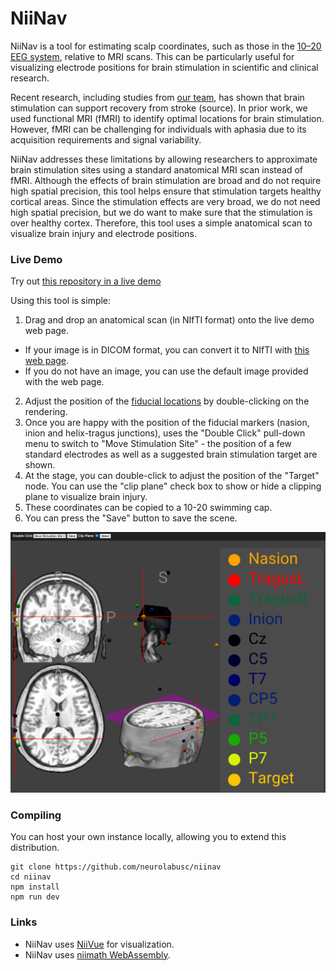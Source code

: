 # NiiNav

NiiNav is a tool for estimating scalp coordinates, such as those in the [10–20 EEG system](https://en.wikipedia.org/wiki/10%E2%80%9320_system_(EEG)), relative to MRI scans. This can be particularly useful for visualizing electrode positions for brain stimulation in scientific and clinical research.

Recent research, including studies from [our team](https://pubmed.ncbi.nlm.nih.gov/30128538/), has shown that brain stimulation can support recovery from stroke (source). In prior work, we used functional MRI (fMRI) to identify optimal locations for brain stimulation. However, fMRI can be challenging for individuals with aphasia due to its acquisition requirements and signal variability.

NiiNav addresses these limitations by allowing researchers to approximate brain stimulation sites using a standard anatomical MRI scan instead of fMRI. Although the effects of brain stimulation are broad and do not require high spatial precision, this tool helps ensure that stimulation targets healthy cortical areas. Since the stimulation effects are very broad, we do not need high spatial precision, but we do want to make sure that the stimulation is over healthy cortex. Therefore, this tool uses a simple anatomical scan to visualize brain injury and electrode positions.

### Live Demo

Try out [this repository in a live demo](https://neurolabusc.github.io/niinav/)

Using this tool is simple:

 1. Drag and drop an anatomical scan (in NIfTI format) onto the live demo web page. 
  - If your image is in DICOM format, you can convert it to NIfTI with [this web page](https://niivue.github.io/niivue-dcm2niix/).
  - If you do not have an image, you can use the default image provided with the web page.
 2. Adjust the position of the [fiducial locations](https://eeglab.org/tutorials/ConceptsGuide/coordinateSystem.html) by double-clicking on the rendering.
 3. Once you are happy with the position of the fiducial markers (nasion, inion and helix-tragus junctions), uses the "Double Click" pull-down menu to switch to "Move Stimulation Site" - the position of a few standard electrodes as well as a suggested brain stimulation target are shown.
 4. At the stage, you can double-click to adjust the position of the "Target" node. You can use the "clip plane" check box to show or hide a clipping plane to visualize brain injury.
 5. These coordinates can be copied to a 10-20 swimming cap.
 6. You can press the "Save" button to save the scene.

![NiiNav](NiiNav.png)

### Compiling

You can host your own instance locally, allowing you to extend this distribution.

```
git clone https://github.com/neurolabusc/niinav
cd niinav
npm install
npm run dev
```

### Links

 - NiiNav uses [NiiVue](https://github.com/niivue/niivue) for visualization.
 - NiiNav uses [niimath WebAssembly](https://github.com/niivue/niivue-niimath).
